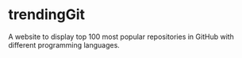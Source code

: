 # trendingGit
A website to display top 100 most popular repositories in GitHub with different programming languages.
